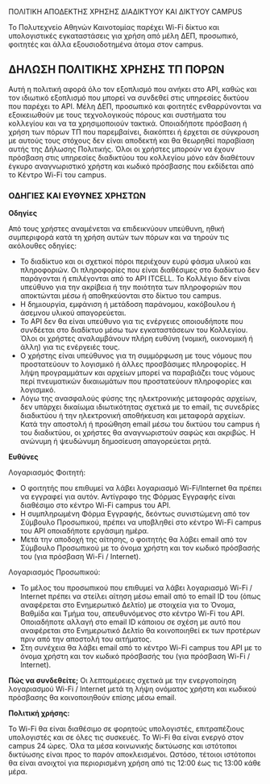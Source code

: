 ΠΟΛΙΤΙΚΗ ΑΠΟΔΕΚΤΗΣ ΧΡΗΣΗΣ ΔΙΑΔΙΚΤΥΟΥ ΚΑΙ ΔΙΚΤΥΟΥ CAMPUS

Το Πολυτεχνείο Αθηνών Καινοτομίας παρέχει Wi-Fi δίκτυο και υπολογιστικές εγκαταστάσεις για χρήση από μέλη ΔΕΠ, προσωπικό, φοιτητές και άλλα εξουσιοδοτημένα άτομα στον campus.

## ΔΗΛΩΣΗ ΠΟΛΙΤΙΚΗΣ ΧΡΗΣΗΣ ΤΠ ΠΟΡΩΝ

Αυτή η πολιτική αφορά όλο τον εξοπλισμό που ανήκει στο API, καθώς και τον ιδιωτικό εξοπλισμό που μπορεί να συνδεθεί στις υπηρεσίες δικτύου που παρέχει το API. Μέλη ΔΕΠ, προσωπικό και φοιτητές ενθαρρύνονται να εξοικειωθούν με τους τεχνολογικούς πόρους και συστήματα του κολλεγίου και να τα χρησιμοποιούν τακτικά. Οποιαδήποτε πρόσβαση ή χρήση των πόρων ΤΠ που παρεμβαίνει, διακόπτει ή έρχεται σε σύγκρουση με αυτούς τους στόχους δεν είναι αποδεκτή και θα θεωρηθεί παραβίαση αυτής της Δήλωσης Πολιτικής. Όλοι οι χρήστες μπορούν να έχουν πρόσβαση στις υπηρεσίες διαδικτύου του κολλεγίου μόνο εάν διαθέτουν έγκυρο αναγνωριστικό χρήστη και κωδικό πρόσβασης που εκδίδεται από το Κέντρο Wi-Fi του campus.

### ΟΔΗΓΙΕΣ ΚΑΙ ΕΥΘΥΝΕΣ ΧΡΗΣΤΩΝ

**Οδηγίες**

Από τους χρήστες αναμένεται να επιδεικνύουν υπεύθυνη, ηθική συμπεριφορά κατά τη χρήση αυτών των πόρων και να τηρούν τις ακόλουθες οδηγίες:

* Το διαδίκτυο και οι σχετικοί πόροι περιέχουν ευρύ φάσμα υλικού και πληροφοριών. Οι πληροφορίες που είναι διαθέσιμες στο διαδίκτυο δεν παράγονται ή επιλέγονται από το API ITCELL. Το Κολλέγιο δεν είναι υπεύθυνο για την ακρίβεια ή την ποιότητα των πληροφοριών που αποκτώνται μέσω ή αποθηκεύονται στο δίκτυο του campus.
* Η δημιουργία, εμφάνιση ή μετάδοση παράνομου, κακόβουλου ή άσεμνου υλικού απαγορεύεται.
* Το API δεν θα είναι υπεύθυνο για τις ενέργειες οποιουδήποτε που συνδέεται στο διαδίκτυο μέσω των εγκαταστάσεων του Κολλεγίου. Όλοι οι χρήστες αναλαμβάνουν πλήρη ευθύνη (νομική, οικονομική ή άλλη) για τις ενέργειές τους.
* Ο χρήστης είναι υπεύθυνος για τη συμμόρφωση με τους νόμους που προστατεύουν το λογισμικό ή άλλες προσβάσιμες πληροφορίες. Η λήψη προγραμμάτων και αρχείων μπορεί να παραβιάζει τους νόμους περί πνευματικών δικαιωμάτων που προστατεύουν πληροφορίες και λογισμικό.
* Λόγω της ανασφαλούς φύσης της ηλεκτρονικής μεταφοράς αρχείων, δεν υπάρχει δικαίωμα ιδιωτικότητας σχετικά με το email, τις συνεδρίες διαδικτύου ή την ηλεκτρονική αποθήκευση και μεταφορά αρχείων. Κατά την αποστολή ή προώθηση email μέσω του δικτύου του campus ή του διαδικτύου, οι χρήστες θα αναγνωριστούν σαφώς και ακριβώς. Η ανώνυμη ή ψευδώνυμη δημοσίευση απαγορεύεται ρητά.

**Ευθύνες**

Λογαριασμός Φοιτητή:

* Ο φοιτητής που επιθυμεί να λάβει λογαριασμό Wi-Fi/Internet θα πρέπει να εγγραφεί για αυτόν. Αντίγραφο της Φόρμας Εγγραφής είναι διαθέσιμο στο κέντρο Wi-Fi campus του API.
* Η συμπληρωμένη Φόρμα Εγγραφής, δεόντως συνιστώμενη από τον Σύμβουλο Προσωπικού, πρέπει να υποβληθεί στο κέντρο Wi-Fi campus του API οποιαδήποτε εργάσιμη ημέρα.
* Μετά την αποδοχή της αίτησης, ο φοιτητής θα λάβει email από τον Σύμβουλο Προσωπικού με το όνομα χρήστη και τον κωδικό πρόσβασής του (για πρόσβαση Wi-Fi / Internet).

Λογαριασμός Προσωπικού:

* Το μέλος του προσωπικού που επιθυμεί να λάβει λογαριασμό Wi-Fi / Internet πρέπει να στείλει αίτηση μέσω email από το email ID του (όπως αναφέρεται στο Ενημερωτικό Δελτίο) με στοιχεία για το Όνομα, Βαθμίδα και Τμήμα του, απευθυνόμενος στο κέντρο Wi-Fi του API. Οποιαδήποτε αλλαγή στο email ID κάποιου σε σχέση με αυτό που αναφέρεται στο Ενημερωτικό Δελτίο θα κοινοποιηθεί εκ των προτέρων πριν από την αποστολή του αιτήματος.
* Στη συνέχεια θα λάβει email από το κέντρο Wi-Fi campus του API με το όνομα χρήστη και τον κωδικό πρόσβασής του (για πρόσβαση Wi-Fi / Internet).

**Πώς να συνδεθείτε;**
Οι λεπτομέρειες σχετικά με την ενεργοποίηση λογαριασμού Wi-Fi / Internet μετά τη λήψη ονόματος χρήστη και κωδικού πρόσβασης θα κοινοποιηθούν επίσης μέσω email.

**Πολιτική χρήσης:**

Το Wi-Fi θα είναι διαθέσιμο σε φορητούς υπολογιστές, επιτραπέζιους υπολογιστές και σε όλες τις συσκευές.
Το Wi-Fi θα είναι ενεργό στον campus 24 ώρες.
Όλα τα μέσα κοινωνικής δικτύωσης και ιστότοποι δικτύωσης είναι προς το παρόν αποκλεισμένοι. Ωστόσο, τέτοιοι ιστότοποι θα είναι ανοιχτοί για περιορισμένη χρήση από τις 12:00 έως τις 13:00 κάθε μέρα.
